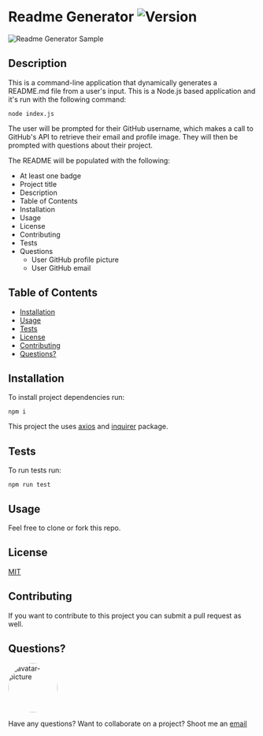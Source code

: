 
# Readme Generator ![Version](https://img.shields.io/github/package-json/v/yarocruz/readme-generator)

![Readme Generator Sample](readme-generator.gif)

## Description

This is a command-line application that dynamically generates a README.md file from a user's input. This is a Node.js based application and it's run with the following command:

```
node index.js
```

The user will be prompted for their GitHub username, which makes a call to GitHub's API to retrieve their email and profile image. They will then be prompted with questions about their project.

The README will be populated with the following:

- At least one badge
- Project title
- Description
- Table of Contents
- Installation
- Usage
- License
- Contributing
- Tests
- Questions
    - User GitHub profile picture
    - User GitHub email


## Table of Contents

* [Installation](#installation)
* [Usage](#usage)
* [Tests](#tests)
* [License](#license)
* [Contributing](#contributing)
* [Questions?](#questions)

## Installation

To install project dependencies run:

```
npm i
```

This project the uses [axios](https://www.npmjs.com/package/axios) and [inquirer](https://www.npmjs.com/package/inquirer) package. 

## Tests

To run tests run:

```
npm run test
```

## Usage

Feel free to clone or fork this repo.

## License

[MIT](LICENSE) 

## Contributing

If you want to contribute to this project you can submit a pull request as well.

## Questions?

<img src="https://avatars1.githubusercontent.com/u/12175310?v=4" alt="avatar-picture" style="border-radius: 50px" width="100px" />

Have any questions? Want to collaborate on a project? Shoot me an [email](yarocruz@gmail.com)
  